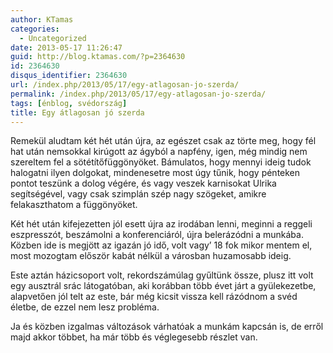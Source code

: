 ```yaml
---
author: KTamas
categories:
  - Uncategorized
date: 2013-05-17 11:26:47
guid: http://blog.ktamas.com/?p=2364630
id: 2364630
disqus_identifier: 2364630
url: /index.php/2013/05/17/egy-atlagosan-jo-szerda/
permalink: /index.php/2013/05/17/egy-atlagosan-jo-szerda/
tags: [énblog, svédország]
title: Egy átlagosan jó szerda
---
```


Remekül aludtam két hét után újra, az egészet csak az törte meg, hogy fél hat után nemsokkal kirúgott az ágyból a napfény, igen, még mindig nem szereltem fel a sötétítőfüggönyöket. Bámulatos, hogy mennyi ideig tudok halogatni ilyen dolgokat, mindenesetre most úgy tűnik, hogy pénteken pontot teszünk a dolog végére, és vagy veszek karnisokat Ulrika segítségével, vagy csak szimplán szép nagy szögeket, amikre felakaszthatom a függönyöket.

Két hét után kifejezetten jól esett újra az irodában lenni, meginni a reggeli eszpresszót, beszámolni a konferenciáról, újra belerázódni a munkába. Közben ide is megjött az igazán jó idő, volt vagy&#8217; 18 fok mikor mentem el, most mozogtam először kabát nélkül a városban huzamosabb ideig. 

Este aztán házicsoport volt, rekordszámúlag gyűltünk össze, plusz itt volt egy ausztrál srác látogatóban, aki korábban több évet járt a gyülekezetbe, alapvetően jól telt az este, bár még kicsit vissza kell rázódnom a svéd életbe, de ezzel nem lesz probléma. 

Ja és közben izgalmas változások várhatóak a munkám kapcsán is, de erről majd akkor többet, ha már több és véglegesebb részlet van.
